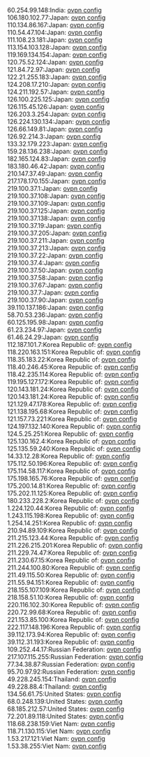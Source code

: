 60.254.99.148:India: [ovpn config](vpn/60_254_99_148.ovpn)  
106.180.102.77:Japan: [ovpn config](vpn/106_180_102_77.ovpn)  
110.134.86.167:Japan: [ovpn config](vpn/110_134_86_167.ovpn)  
110.54.47.104:Japan: [ovpn config](vpn/110_54_47_104.ovpn)  
111.108.23.181:Japan: [ovpn config](vpn/111_108_23_181.ovpn)  
113.154.103.128:Japan: [ovpn config](vpn/113_154_103_128.ovpn)  
119.169.134.154:Japan: [ovpn config](vpn/119_169_134_154.ovpn)  
120.75.52.124:Japan: [ovpn config](vpn/120_75_52_124.ovpn)  
121.84.72.97:Japan: [ovpn config](vpn/121_84_72_97.ovpn)  
122.21.255.183:Japan: [ovpn config](vpn/122_21_255_183.ovpn)  
124.208.17.210:Japan: [ovpn config](vpn/124_208_17_210.ovpn)  
124.211.192.57:Japan: [ovpn config](vpn/124_211_192_57.ovpn)  
126.100.225.125:Japan: [ovpn config](vpn/126_100_225_125.ovpn)  
126.115.45.126:Japan: [ovpn config](vpn/126_115_45_126.ovpn)  
126.203.3.254:Japan: [ovpn config](vpn/126_203_3_254.ovpn)  
126.224.130.134:Japan: [ovpn config](vpn/126_224_130_134.ovpn)  
126.66.149.81:Japan: [ovpn config](vpn/126_66_149_81.ovpn)  
126.92.214.3:Japan: [ovpn config](vpn/126_92_214_3.ovpn)  
133.32.179.223:Japan: [ovpn config](vpn/133_32_179_223.ovpn)  
159.28.136.238:Japan: [ovpn config](vpn/159_28_136_238.ovpn)  
182.165.124.83:Japan: [ovpn config](vpn/182_165_124_83.ovpn)  
183.180.46.42:Japan: [ovpn config](vpn/183_180_46_42.ovpn)  
210.147.37.49:Japan: [ovpn config](vpn/210_147_37_49.ovpn)  
217.178.170.155:Japan: [ovpn config](vpn/217_178_170_155.ovpn)  
219.100.37.1:Japan: [ovpn config](vpn/219_100_37_1.ovpn)  
219.100.37.108:Japan: [ovpn config](vpn/219_100_37_108.ovpn)  
219.100.37.109:Japan: [ovpn config](vpn/219_100_37_109.ovpn)  
219.100.37.125:Japan: [ovpn config](vpn/219_100_37_125.ovpn)  
219.100.37.138:Japan: [ovpn config](vpn/219_100_37_138.ovpn)  
219.100.37.19:Japan: [ovpn config](vpn/219_100_37_19.ovpn)  
219.100.37.205:Japan: [ovpn config](vpn/219_100_37_205.ovpn)  
219.100.37.211:Japan: [ovpn config](vpn/219_100_37_211.ovpn)  
219.100.37.213:Japan: [ovpn config](vpn/219_100_37_213.ovpn)  
219.100.37.22:Japan: [ovpn config](vpn/219_100_37_22.ovpn)  
219.100.37.4:Japan: [ovpn config](vpn/219_100_37_4.ovpn)  
219.100.37.50:Japan: [ovpn config](vpn/219_100_37_50.ovpn)  
219.100.37.58:Japan: [ovpn config](vpn/219_100_37_58.ovpn)  
219.100.37.67:Japan: [ovpn config](vpn/219_100_37_67.ovpn)  
219.100.37.7:Japan: [ovpn config](vpn/219_100_37_7.ovpn)  
219.100.37.90:Japan: [ovpn config](vpn/219_100_37_90.ovpn)  
39.110.137.186:Japan: [ovpn config](vpn/39_110_137_186.ovpn)  
58.70.53.236:Japan: [ovpn config](vpn/58_70_53_236.ovpn)  
60.125.195.98:Japan: [ovpn config](vpn/60_125_195_98.ovpn)  
61.23.234.97:Japan: [ovpn config](vpn/61_23_234_97.ovpn)  
61.46.24.29:Japan: [ovpn config](vpn/61_46_24_29.ovpn)  
112.187.101.7:Korea Republic of: [ovpn config](vpn/112_187_101_7.ovpn)  
118.220.163.151:Korea Republic of: [ovpn config](vpn/118_220_163_151.ovpn)  
118.35.183.22:Korea Republic of: [ovpn config](vpn/118_35_183_22.ovpn)  
118.40.246.45:Korea Republic of: [ovpn config](vpn/118_40_246_45.ovpn)  
118.42.235.114:Korea Republic of: [ovpn config](vpn/118_42_235_114.ovpn)  
119.195.127.172:Korea Republic of: [ovpn config](vpn/119_195_127_172.ovpn)  
120.143.181.24:Korea Republic of: [ovpn config](vpn/120_143_181_24.ovpn)  
120.143.181.24:Korea Republic of: [ovpn config](vpn/120_143_181_24.ovpn)  
121.129.47.178:Korea Republic of: [ovpn config](vpn/121_129_47_178.ovpn)  
121.138.195.68:Korea Republic of: [ovpn config](vpn/121_138_195_68.ovpn)  
121.157.73.221:Korea Republic of: [ovpn config](vpn/121_157_73_221.ovpn)  
124.197.132.140:Korea Republic of: [ovpn config](vpn/124_197_132_140.ovpn)  
124.5.25.251:Korea Republic of: [ovpn config](vpn/124_5_25_251.ovpn)  
125.130.162.4:Korea Republic of: [ovpn config](vpn/125_130_162_4.ovpn)  
125.135.59.240:Korea Republic of: [ovpn config](vpn/125_135_59_240.ovpn)  
14.33.12.28:Korea Republic of: [ovpn config](vpn/14_33_12_28.ovpn)  
175.112.50.196:Korea Republic of: [ovpn config](vpn/175_112_50_196.ovpn)  
175.114.58.117:Korea Republic of: [ovpn config](vpn/175_114_58_117.ovpn)  
175.198.165.76:Korea Republic of: [ovpn config](vpn/175_198_165_76.ovpn)  
175.200.14.81:Korea Republic of: [ovpn config](vpn/175_200_14_81.ovpn)  
175.202.11.125:Korea Republic of: [ovpn config](vpn/175_202_11_125.ovpn)  
180.233.228.2:Korea Republic of: [ovpn config](vpn/180_233_228_2.ovpn)  
1.224.120.44:Korea Republic of: [ovpn config](vpn/1_224_120_44.ovpn)  
1.243.115.198:Korea Republic of: [ovpn config](vpn/1_243_115_198.ovpn)  
1.254.14.251:Korea Republic of: [ovpn config](vpn/1_254_14_251.ovpn)  
210.94.89.109:Korea Republic of: [ovpn config](vpn/210_94_89_109.ovpn)  
211.215.123.44:Korea Republic of: [ovpn config](vpn/211_215_123_44.ovpn)  
211.226.215.201:Korea Republic of: [ovpn config](vpn/211_226_215_201.ovpn)  
211.229.74.47:Korea Republic of: [ovpn config](vpn/211_229_74_47.ovpn)  
211.230.67.15:Korea Republic of: [ovpn config](vpn/211_230_67_15.ovpn)  
211.244.100.80:Korea Republic of: [ovpn config](vpn/211_244_100_80.ovpn)  
211.49.115.50:Korea Republic of: [ovpn config](vpn/211_49_115_50.ovpn)  
211.55.94.151:Korea Republic of: [ovpn config](vpn/211_55_94_151.ovpn)  
218.155.107.109:Korea Republic of: [ovpn config](vpn/218_155_107_109.ovpn)  
218.158.51.10:Korea Republic of: [ovpn config](vpn/218_158_51_10.ovpn)  
220.116.102.30:Korea Republic of: [ovpn config](vpn/220_116_102_30.ovpn)  
220.72.99.68:Korea Republic of: [ovpn config](vpn/220_72_99_68.ovpn)  
221.153.85.100:Korea Republic of: [ovpn config](vpn/221_153_85_100.ovpn)  
222.117.148.196:Korea Republic of: [ovpn config](vpn/222_117_148_196.ovpn)  
39.112.173.94:Korea Republic of: [ovpn config](vpn/39_112_173_94.ovpn)  
39.112.31.193:Korea Republic of: [ovpn config](vpn/39_112_31_193.ovpn)  
109.252.44.17:Russian Federation: [ovpn config](vpn/109_252_44_17.ovpn)  
217.107.115.255:Russian Federation: [ovpn config](vpn/217_107_115_255.ovpn)  
77.34.38.87:Russian Federation: [ovpn config](vpn/77_34_38_87.ovpn)  
95.70.97.92:Russian Federation: [ovpn config](vpn/95_70_97_92.ovpn)  
49.228.245.154:Thailand: [ovpn config](vpn/49_228_245_154.ovpn)  
49.228.88.4:Thailand: [ovpn config](vpn/49_228_88_4.ovpn)  
134.56.61.75:United States: [ovpn config](vpn/134_56_61_75.ovpn)  
68.0.248.139:United States: [ovpn config](vpn/68_0_248_139.ovpn)  
68.185.212.57:United States: [ovpn config](vpn/68_185_212_57.ovpn)  
72.201.89.118:United States: [ovpn config](vpn/72_201_89_118.ovpn)  
118.68.238.159:Viet Nam: [ovpn config](vpn/118_68_238_159.ovpn)  
118.71.130.115:Viet Nam: [ovpn config](vpn/118_71_130_115.ovpn)  
1.53.217.121:Viet Nam: [ovpn config](vpn/1_53_217_121.ovpn)  
1.53.38.255:Viet Nam: [ovpn config](vpn/1_53_38_255.ovpn)  
